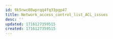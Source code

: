 ```yaml
---
id: 9k5nwc08wprqq4fq33pgp47
title: Network_access_control_list_ACL_issues
desc: ''
updated: 1716127359515
created: 1716127359515
---
```

